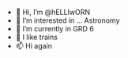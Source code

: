- 👋 Hi, I’m @hELLIwORN
- 👀 I’m interested in ... Astronomy
- 🌱 I’m currently in GRD 6
- 💞️ I like trains
- 📫 Hi again

<!---
hELLIwORN/hELLIwORN is a ✨ special ✨ repository because its `README.md` (this file) appears on your GitHub profile.
You can click the Preview link to take a look at your changes.
--->
